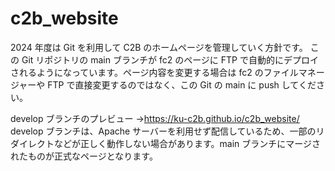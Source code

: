 # c2b_website

2024 年度は Git を利用して C2B のホームページを管理していく方針です。
この Git リポジトリの main ブランチが fc2 のページに FTP で自動的にデプロイされるようになっています。ページ内容を変更する場合は fc2 のファイルマネージャーや FTP で直接変更するのではなく、この Git の main に push してください。

develop ブランチのプレビュー →https://ku-c2b.github.io/c2b_website/
develop ブランチは、Apache サーバーを利用せず配信しているため、一部のリダイレクトなどが正しく動作しない場合があります。main ブランチにマージされたものが正式なページとなります。
